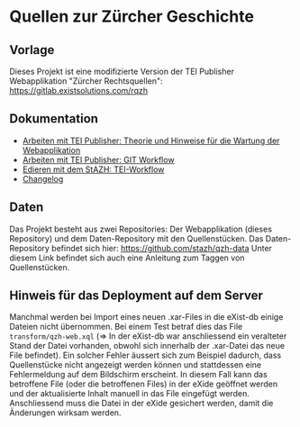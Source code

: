 # Quellen zur Zürcher Geschichte

## Vorlage

Dieses Projekt ist eine modifizierte Version der TEI Publisher Webapplikation "Zürcher Rechtsquellen": https://gitlab.existsolutions.com/rqzh

## Dokumentation

- [Arbeiten mit TEI Publisher: Theorie und Hinweise für die Wartung der Webapplikation](/documentation/Arbeiten_mit_TEI_Publisher_Theorie/index.md)
- [Arbeiten mit TEI Publisher: GIT Workflow](/documentation/Arbeiten_mit_TEI_Publisher_GIT_Workflow/index.md)
- [Edieren mit dem StAZH: TEI-Workflow](/documentation/Edieren_in_XML_TEI_Workflow/index.md)
- [Changelog](/documentation/Changelog/index.md)

  
## Daten

Das Projekt besteht aus zwei Repositories: Der Webapplikation (dieses Repository) und dem Daten-Repository mit den Quellenstücken. Das Daten-Repository befindet sich hier: https://github.com/stazh/qzh-data
Unter diesem Link befindet sich auch eine Anleitung zum Taggen von Quellenstücken.

## Hinweis für das Deployment auf dem Server

Manchmal werden bei Import eines neuen .xar-Files in die eXist-db einige Dateien nicht übernommen. Bei einem Test betraf dies das File `transform/qzh-web.xql` (=> In der eXist-db war anschliessend ein veralteter Stand der Datei vorhanden, obwohl sich innerhalb der .xar-Datei das neue File befindet). Ein solcher Fehler äussert sich zum Beispiel dadurch, dass Quellenstücke nicht angezeigt werden können und stattdessen eine Fehlermeldung auf dem Bildschirm erscheint. In diesem Fall kann das betroffene File (oder die betroffenen Files) in der eXide geöffnet werden und der aktualisierte Inhalt manuell in das File eingefügt werden. Anschliessend muss die Datei in der eXide gesichert werden, damit die Änderungen wirksam werden.
